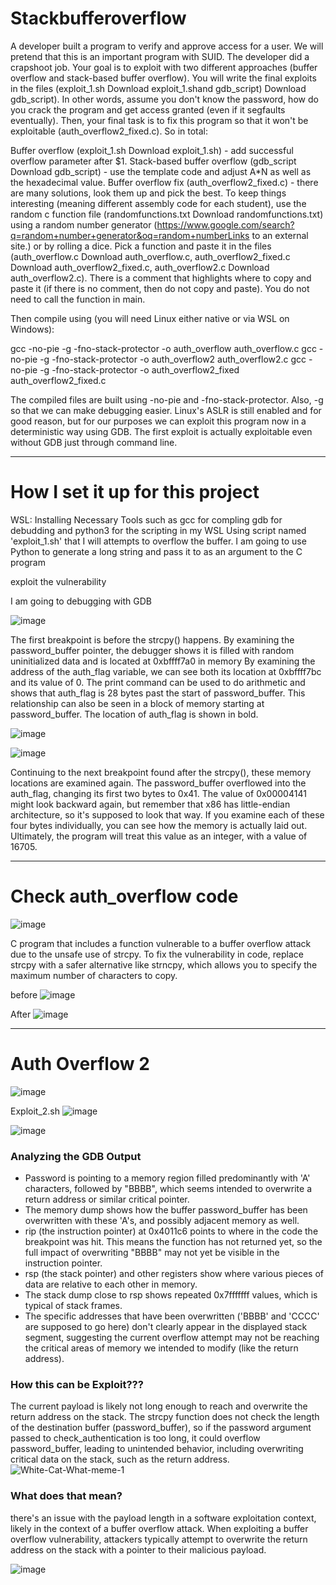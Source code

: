 # Stackbufferoverflow

A developer built a program to verify and approve access for a user. We will pretend that this is an important program with SUID. The developer did a crapshoot job. Your goal is to exploit with two different approaches (buffer overflow and stack-based buffer overflow). You will write the final exploits in the files (exploit_1.sh Download exploit_1.shand gdb_script) Download gdb_script). In other words, assume you don't know the password, how do you crack the program and get access granted (even if it segfaults eventually). Then, your final task is to fix this program so that it won't be exploitable (auth_overflow2_fixed.c). So in total:

Buffer overflow (exploit_1.sh Download exploit_1.sh) - add successful overflow parameter after $1.
Stack-based buffer overflow (gdb_script Download gdb_script) - use the template code and adjust A*N as well as the hexadecimal value.
Buffer overflow fix (auth_overflow2_fixed.c) - there are many solutions, look them up and pick the best.
To keep things interesting (meaning different assembly code for each student), use the random c function file (randomfunctions.txt Download randomfunctions.txt) using a random number generator (https://www.google.com/search?q=random+number+generator&oq=random+numberLinks to an external site.) or by rolling a dice. Pick a function and paste it in the files (auth_overflow.c Download auth_overflow.c, auth_overflow2_fixed.c Download auth_overflow2_fixed.c, auth_overflow2.c Download auth_overflow2.c). There is a comment that highlights where to copy and paste it (if there is no comment, then do not copy and paste). You do not need to call the function in main.

Then compile using (you will need Linux either native or via WSL on Windows):


gcc -no-pie -g -fno-stack-protector -o auth_overflow auth_overflow.c
gcc -no-pie -g -fno-stack-protector -o auth_overflow2 auth_overflow2.c
gcc -no-pie -g -fno-stack-protector -o auth_overflow2_fixed auth_overflow2_fixed.c

The compiled files are built using -no-pie and -fno-stack-protector. Also, -g so that we can make debugging easier. Linux's ASLR is still enabled and for good reason, but for our purposes we can exploit this program now in a deterministic way using GDB. The first exploit is actually exploitable even without GDB just through command line.








----------------------------------------------------------------------------------------------------------------------------






# How I set it up for this project

WSL: Installing Necessary Tools such as gcc for compling gdb for debudding and python3 for the scripting in my WSL
Using script named 'exploit_1.sh' that I will attempts to overflow the buffer.
I am going to use Python to generate a long string and pass it to as an argument to the C program


exploit the vulnerability 

I am going to debugging with GDB

![image](https://github.com/peterisOnIT/Stackbufferoverflow/assets/117600297/05a2abea-68a1-47b4-829e-4decca93be17)

The first breakpoint is before the strcpy() happens. By examining the password_buffer pointer, the debugger shows it is filled with random uninitialized data and is located at  0xbffff7a0 in memory By examining the address of the auth_flag variable, we can see both its location at 0xbffff7bc and its value of 0. The print command can be used to do arithmetic and shows that auth_flag is 28 bytes past the start of password_buffer. This relationship can also be seen in a block of memory starting at password_buffer. The location of auth_flag is shown in bold.

![image](https://github.com/peterisOnIT/Stackbufferoverflow/assets/117600297/a3eb7620-b54b-4076-918f-df12a5d5dc4f)


![image](https://github.com/peterisOnIT/Stackbufferoverflow/assets/117600297/e582ff07-6459-4f39-8926-436d66306b9a)


Continuing to the next breakpoint found after the strcpy(), these memory locations are examined again. The password_buffer overflowed into the auth_flag, changing its first two bytes to 0x41. The value of 0x00004141 might look backward again, but remember that x86 has little-endian architecture, so it's supposed to look that way. If you examine each of these four bytes individually, you can see how the memory is actually laid out. Ultimately, the program will treat this value as an integer, with a value of 16705.



----------------------------------------------------------------------------------------------------------

# Check auth_overflow code

![image](https://github.com/peterisOnIT/Stackbufferoverflow/assets/117600297/a5d965a1-ee87-4ff4-a6a4-503fbafb5fbc)

C program that includes a function vulnerable to a buffer overflow attack due to the unsafe use of strcpy.
To fix the vulnerability in code, replace strcpy with a safer alternative like strncpy, which allows you to specify the maximum number of characters to copy.


before
![image](https://github.com/peterisOnIT/Stackbufferoverflow/assets/117600297/f9686746-46ae-4b53-bd5d-7ff3f8281aaf)




After 
![image](https://github.com/peterisOnIT/Stackbufferoverflow/assets/117600297/078f292e-5d90-403e-b3b1-f80d143191a0)


----------------------------------------------------------------------------------------------------------

# Auth Overflow 2

![image](https://github.com/peterisOnIT/Stackbufferoverflow/assets/117600297/bf90515d-30f6-4a61-8b13-49d0822dda43)


Exploit_2.sh
![image](https://github.com/peterisOnIT/Stackbufferoverflow/assets/117600297/51a6ffd2-7193-42b1-8ea6-059058d975c3)

![image](https://github.com/peterisOnIT/Stackbufferoverflow/assets/117600297/6545f0f0-72d7-4ac3-8814-8cacc89eb2fe)

### Analyzing the GDB Output

- Password is pointing to a memory region filled predominantly with 'A' characters, followed by "BBBB", which seems intended to overwrite a return address or similar critical pointer.
- The memory dump shows how the buffer password_buffer has been overwritten with these 'A's, and possibly adjacent memory as well.
- rip (the instruction pointer) at 0x4011c6 points to where in the code the breakpoint was hit. This means the function has not returned yet, so the full impact of overwriting "BBBB" may not yet be visible in the instruction pointer.
- rsp (the stack pointer) and other registers show where various pieces of data are relative to each other in memory.
- The stack dump close to rsp shows repeated 0x7fffffff values, which is typical of stack frames.
- The specific addresses that have been overwritten ('BBBB' and 'CCCC' are supposed to go here) don't clearly appear in the displayed stack segment, suggesting the current overflow attempt may not be reaching the critical areas of memory we intended to modify (like the return address).


### How this can be Exploit???
The current payload is likely not long enough to reach and overwrite the return address on the stack. The strcpy function does not check the length of the destination buffer (password_buffer), so if the password argument passed to check_authentication is too long, it could overflow password_buffer, leading to unintended behavior, including overwriting critical data on the stack, such as the return address.
![White-Cat-What-meme-1](https://github.com/peterisOnIT/Stackbufferoverflow/assets/117600297/7f16619b-0eab-4a3d-b0c8-3a87066817c7)

### What does that mean?

there's an issue with the payload length in a software exploitation context, likely in the context of a buffer overflow attack. When exploiting a buffer overflow vulnerability, attackers typically attempt to overwrite the return address on the stack with a pointer to their malicious payload.

![image](https://github.com/peterisOnIT/Stackbufferoverflow/assets/117600297/dfdbb6e6-3e24-4b2e-ba99-7f3c5be7f834)


